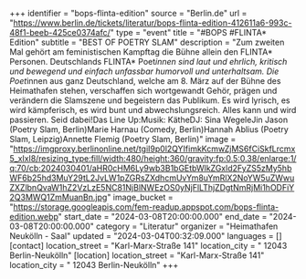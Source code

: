 +++
identifier = "bops-flinta-edition"
source = "Berlin.de"
url = "https://www.berlin.de/tickets/literatur/bops-flinta-edition-412611a6-993c-48f1-beeb-425ce0374afc/"
type = "event"
title = "#BOPS #FLINTA* Edition"
subtitle = "BEST OF POETRY SLAM"
description = "Zum zweiten Mal gehört am feministischen Kampftag die Bühne allein den FLINTA* Personen. Deutschlands FLINTA* Poet*innen sind laut und ehrlich, kritisch und bewegend und einfach unfassbar humorvoll und unterhaltsam. Die Poet*innen aus ganz Deutschland, welche am 8. März auf der Bühne des Heimathafen stehen, verschaffen sich wortgewandt Gehör, prägen und verändern die Slamszene und begeistern das Publikum. Es wird lyrisch, es wird kämpferisch, es wird bunt und abwechslungsreich. Alles kann und wird passieren. Seid dabei!Das Line Up:Musik: KätheDJ: Sina WegeleJin Jason (Poetry Slam, Berlin)Marie Harnau (Comedy, Berlin)Hannah Ablius (Poetry Slam, Leipzig)Annette Flemig (Poetry Slam, Berlin)"
image = "https://imgproxy.berlinonline.net/tgiI9p0l2QYIfimkKcmwZjMS6fCiSkfLrcmx5_xIxl8/resizing_type:fill/width:480/height:360/gravity:fp:0.5:0.38/enlarge:1/q:70/cb:2024030401/aHR0cHM6Ly9wb3B1bGEtbWlkZGxld2FyZS5zMy5hbWF6b25hd3MuY29tL2JvLW1pZGRsZXdhcmUvYm8uYmRlX2NoYW5uZWwuZXZlbnQvaW1hZ2VzLzE5NC81NjBlNWEzOS0yNjFlLThjZDgtNmRjMi1hODFiY2Q3MWQ1ZmMuanBn.jpg"
image_bucket = "https://storage.googleapis.com/fem-readup.appspot.com/bops-flinta-edition.webp"
start_date = "2024-03-08T20:00:00.000"
end_date = "2024-03-08T20:00:00.000"
category = "Literatur"
organizer = "Heimathafen Neukölln - Saal"
updated = "2024-03-04T00:32:09.000"
languages = []
[contact]
location_street = "Karl-Marx-Straße 141"
location_city = " 12043 Berlin-Neukölln"
[location]
location_street = "Karl-Marx-Straße 141"
location_city = " 12043 Berlin-Neukölln"
+++